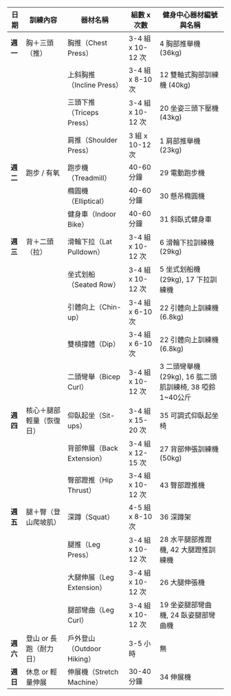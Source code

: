 | **日期**  | **訓練內容**        | **器材名稱**              | **組數 x 次數**     | **健身中心器材編號與名稱**                  |
|-----------|--------------------|------------------------|--------------------|-----------------------------------------|
| **週一**  | 胸＋三頭（推）        | 胸推（Chest Press）      | 3-4 組 x 10-12 次  | 4 胸部推舉機 (36kg)                       |
|           |                    | 上斜胸推（Incline Press） | 3-4 組 x 8-10 次   | 12 雙軸式胸部訓練機 (40kg)                 |
|           |                    | 三頭下推（Triceps Press） | 3-4 組 x 10-12 次  | 20 坐姿三頭下壓機 (43kg)                   |
|           |                    | 肩推（Shoulder Press）   | 3 組 x 10-12 次    | 1 肩部推舉機  (23kg)                       |
| **週二**  | 跑步 / 有氧          | 跑步機（Treadmill）      | 40-60 分鐘          | 29 電動跑步機                              |
|           |                    | 橢圓機（Elliptical）     | 40-60 分鐘          | 30 懸吊橢圓機                              |
|           |                    | 健身車（Indoor Bike）    | 40-60 分鐘          | 31 斜臥式健身車                            |
| **週三**  | 背＋二頭（拉）        | 滑輪下拉（Lat Pulldown） | 3-4 組 x 10-12 次   | 6 滑輪下拉訓練機 (29kg)                    |
|           |                    | 坐式划船（Seated Row）   | 3-4 組 x 10-12 次   | 5 坐式划船機 (29kg), 17 下拉訓練機          |
|           |                    | 引體向上（Chin-up）      | 3-4 組 x 6-10 次    | 22 引體向上訓練機 (6.8kg)                  |
|           |                    | 雙槓撐體（Dip）          | 3-4 組 x 6-10 次    | 22 引體向上訓練機 (6.8kg)                  |
|           |                    | 二頭彎舉（Bicep Curl）   | 3-4 組 x 10-12 次   | 3 二頭彎舉機(29kg), 16 肱二頭肌訓練椅, 38 啞鈴1~40公斤 |
| **週四**  | 核心＋腿部輕量（恢復日）| 仰臥起坐（Sit-ups）      | 3-4 組 x 15-20 次   | 35 可調式仰臥起坐椅                        |
|           |                    | 背部伸展（Back Extension）| 3-4 組 x 12-15 次   | 27 背部伸張訓練機 (50kg)                  |
|           |                    | 臀部蹬推（Hip Thrust）    | 3-4 組 x 10-12 次   | 43 臀部蹬推機                             |
| **週五**  | 腿＋臀（登山爬坡肌）   | 深蹲（Squat）            | 4-5 組 x 8-10 次    | 36 深蹲架                                |
|           |                    | 腿推（Leg Press）        | 3-4 組 x 10-12 次   | 28 水平腿部推蹬機, 42 大腿蹬推訓練機         |
|           |                    | 大腿伸展（Leg Extension） | 3-4 組 x 10-12 次   | 26 大腿伸張機                             |
|           |                    | 腿部彎曲（Leg Curl）      | 3-4 組 x 10-12 次   | 19 坐姿腿部彎曲機, 24 臥姿腿部彎曲機         |
| **週六**  | 登山 or 長跑（耐力日） | 戶外登山（Outdoor Hiking）| 3-5 小時            | 無                                       |
| **週日**  | 休息 or 輕量伸展      | 伸展機（Stretch Machine） | 30-40 分鐘          | 34 伸展機                                |
